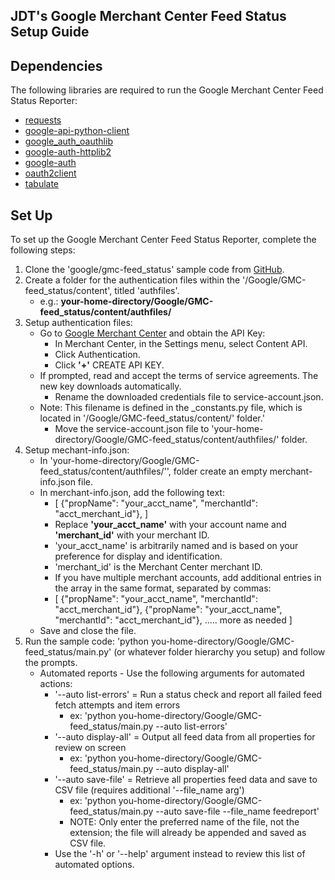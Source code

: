 ## JDT's Google Merchant Center Feed Status Setup Guide

## Dependencies
The following libraries are required to run the Google Merchant Center Feed Status Reporter:
- [requests](https://pypi.org/project/requests/)
- [google-api-python-client](https://pypi.org/project/google-api-python-client/)
- [google_auth_oauthlib](https://pypi.org/project/google-auth-oauthlib/)
- [google-auth-httplib2](https://pypi.org/project/google-auth-httplib2/)
- [google-auth](https://pypi.org/project/google-auth/)
- [oauth2client](https://pypi.org/project/oauth2client/)
- [tabulate](https://pypi.org/project/tabulate/)

## Set Up
To set up the Google Merchant Center Feed Status Reporter, complete the following steps:
1. Clone the 'google/gmc-feed_status' sample code from [GitHub](https://docs.github.com/en/repositories/creating-and-managing-repositories/cloning-a-repository).
2. Create a folder for the authentication files within the '/Google/GMC-feed_status/content', titled 'authfiles'.
    - e.g.: <b>your-home-directory/Google/GMC-feed_status/content/authfiles/</b>
3. Setup authentication files:
    - Go to [Google Merchant Center](https://merchants.google.com/) and obtain the API Key:
        - In Merchant Center, in the Settings menu, select Content API.
        - Click Authentication.
        - Click <b>'+'</b> CREATE API KEY. 
    - If prompted, read and accept the terms of service agreements. The new key downloads automatically.
        - Rename the downloaded credentials file to service-account.json.
    - Note: This filename is defined in the _constants.py file, which is located in '/Google/GMC-feed_status/content/' folder.'
        - Move the service-account.json file to 'your-home-directory/Google/GMC-feed_status/content/authfiles/' folder.
4. Setup mechant-info.json:
    - In 'your-home-directory/Google/GMC-feed_status/content/authfiles/'', folder create an empty merchant-info.json file.
    - In merchant-info.json, add the following text:
        - [
            {"propName": "your_acct_name", "merchantId": "acct_merchant_id"},
        ]
        - Replace <b>'your_acct_name'</b> with your account name and <b>'merchant_id'</b> with your merchant ID.
        - 'your_acct_name' is arbitrarily named and is based on your preference for display and identification.
        - 'merchant_id' is the Merchant Center merchant ID.
        - If you have multiple merchant accounts, add additional entries in the array in the same format, separated by commas:
        - [
            {"propName": "your_acct_name", "merchantId": "acct_merchant_id"},
            {"propName": "your_acct_name", "merchantId": "acct_merchant_id"},
            ..... more as needed
            ]
    - Save and close the file.
5. Run the sample code: 'python you-home-directory/Google/GMC-feed_status/main.py' (or whatever folder hierarchy you setup) and follow the prompts.
    - Automated reports - Use the following arguments for automated actions:
        - '--auto list-errors' = Run a status check and report all failed feed fetch attempts and item errors
            - ex: 'python you-home-directory/Google/GMC-feed_status/main.py --auto list-errors' 
        - '--auto display-all' = Output all feed data from all properties for review on screen
            - ex: 'python you-home-directory/Google/GMC-feed_status/main.py --auto display-all'
        - '--auto save-file' = Retrieve all properties feed data and save to CSV file (requires additional '--file_name arg')
            - ex: 'python you-home-directory/Google/GMC-feed_status/main.py --auto save-file --file_name feedreport' 
            - NOTE: Only enter the preferred name of the file, not the extension; the file will already be appended and saved as CSV file.
        - Use the '-h' or '--help' argument instead to review this list of automated options.